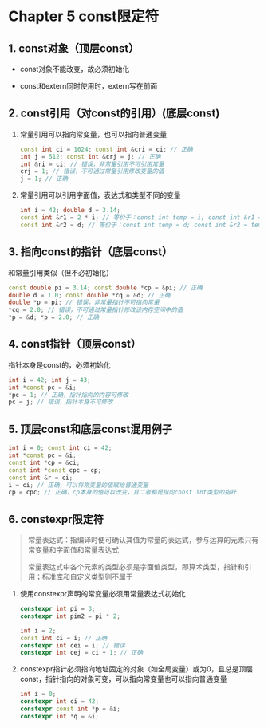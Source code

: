 # Chapter 5 const限定符

## 1. const对象（顶层const）

- const对象不能改变，故必须初始化

- const和extern同时使用时，extern写在前面

## 2. const引用（对const的引用）(底层const)

1. 常量引用可以指向常变量，也可以指向普通变量

	```C++
	const int ci = 1024; const int &cri = ci; // 正确
	int j = 512; const int &crj = j; // 正确
	int &ri = ci; // 错误，非常量引用不可引用常量
	crj = 1; // 错误，不可通过常量引用修改变量的值
	j = 1; // 正确
	```

2. 常量引用可以引用字面值，表达式和类型不同的变量

	```C++
	int i = 42; double d = 3.14;
	const int &r1 = 2 * i; // 等价于：const int temp = i; const int &r1 = temp;
	const int &r2 = d; // 等价于：const int temp = d; const int &r2 = temp;
	```

## 3. 指向const的指针（底层const）

和常量引用类似（但不必初始化）

```C++
const double pi = 3.14; const double *cp = &pi; // 正确
double d = 1.0; const double *cq = &d; // 正确
double *p = pi; // 错误，非常量指针不可指向常量
*cq = 2.0; // 错误，不可通过常量指针修改该内存空间中的值
*p = &d; *p = 2.0; // 正确
```

## 4. const指针（顶层const）

指针本身是const的，必须初始化

```C++
int i = 42; int j = 43;
int *const pc = &i;
*pc = 1; // 正确，指针指向的内容可修改
pc = j; // 错误，指针本身不可修改
```

## 5. 顶层const和底层const混用例子

```C++
int i = 0; const int ci = 42;
int *const pc = &i;
const int *cp = &ci;
const int *const cpc = cp;
const int &r = ci;
i = ci; // 正确，可以将常变量的值赋给普通变量
cp = cpc; // 正确，cp本身的值可以改变，且二者都是指向const int类型的指针
```

## 6. constexpr限定符

> 常量表达式：指编译时便可确认其值为常量的表达式，参与运算的元素只有常变量和字面值和常量表达式
>
> 常量表达式中各个元素的类型必须是字面值类型，即算术类型，指针和引用；标准库和自定义类型则不属于

1. 使用constexpr声明的常变量必须用常量表达式初始化

	```C++
	constexpr int pi = 3;
	constexpr int pim2 = pi * 2;
	
	int i = 2;
	const int ci = i; // 正确
	constexpr int cei = i; // 错误
	constexpr int cej = ci + 1; // 正确
	```

2. constexpr指针必须指向地址固定的对象（如全局变量）或为0，且总是顶层const，指针指向的对象可变，可以指向常变量也可以指向普通变量

	```C++
	int i = 0;
	constexpr int ci = 42;
	constexpr const int *p = &i;
	constexpr int *q = &i;
	```
